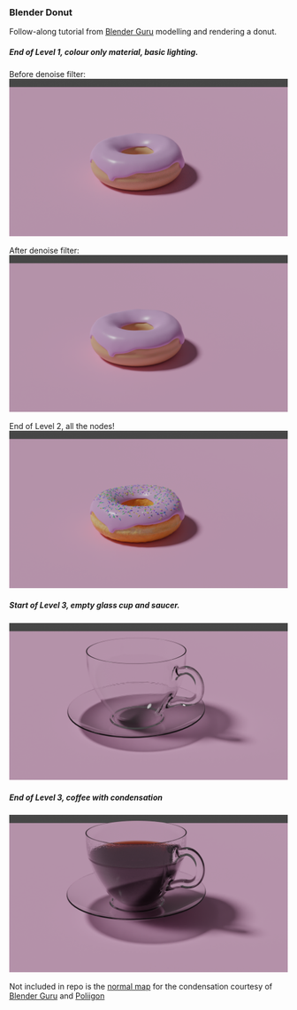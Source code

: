 ### Blender Donut

Follow-along tutorial from [Blender Guru](https://www.youtube.com/playlist?list=PLjEaoINr3zgEq0u2MzVgAaHEBt--xLB6U) modelling and rendering a donut.

##### End of Level 1, colour only material, basic lighting.

Before denoise filter:
![before denoise filter](donut-before-denoise.png "Before denoise filter pass")

After denoise filter:
![after denoise filter](donut-after-denoise.png "After denoise filter pass")

End of Level 2, all the nodes!
![final level 2](donut-final.png "Finished Level 2")

##### Start of Level 3, empty glass cup and saucer.

![start level 3](empty-glass-cup-and-saucer.png "Start Level 3")

##### End of Level 3, coffee with condensation

![end level 3](coffee-with-condensation.png "End Level 3")

Not included in repo is the [normal map](https://www.dropbox.com/s/9j6m709qmu4bfvz/WaterDropletsMixedBubbled001_NRM16_1K.tif?dl=0) for the condensation courtesy of [Blender Guru](https://www.blenderguru.com/) and [Poliigon](https://www.poliigon.com/)